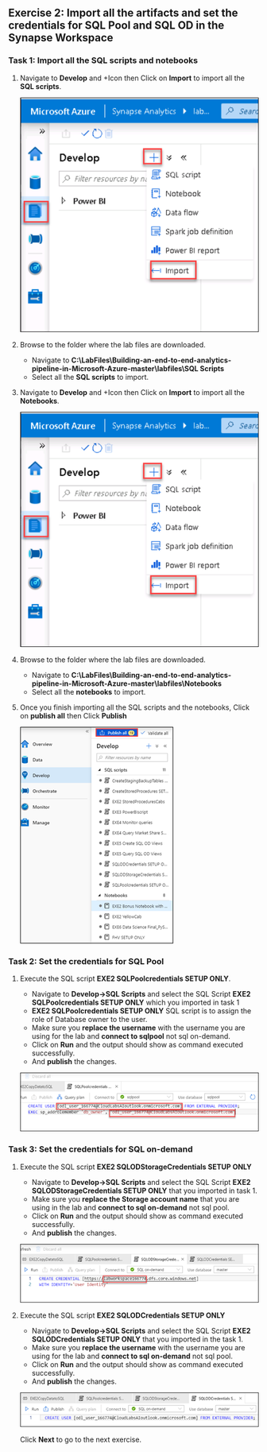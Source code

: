 ## Exercise 2: Import all the artifacts and set the credentials for SQL Pool and SQL OD in the Synapse Workspace

### Task 1: Import all the SQL scripts and notebooks

1. Navigate to **Develop** and +Icon then Click on **Import** to import all the **SQL scripts**.

   ![sql scripts ](images/011.png)
   
2. Browse to the folder where the lab files are downloaded.

   - Navigate to **C:\LabFiles\Building-an-end-to-end-analytics-pipeline-in-Microsoft-Azure-master\labfiles\SQL Scripts**
   - Select all the **SQL scripts** to import.

3. Navigate to **Develop** and +Icon then Click on **Import** to import all the **Notebooks**.

   ![notebooks ](images/011.png)
   
4. Browse to the folder where the lab files are downloaded.
   
   - Navigate to **C:\LabFiles\Building-an-end-to-end-analytics-pipeline-in-Microsoft-Azure-master\labfiles\Notebooks**
   - Select all the **notebooks** to import.
   
5. Once you finish importing all the SQL scripts and the notebooks, Click on **publish all** then Click **Publish**
   
   ![notebooks and scripts ](images/13.png)
   
### Task 2: Set the credentials for SQL Pool

1. Execute the SQL script **EXE2 SQLPoolcredentials SETUP ONLY**.
     
    - Navigate to **Develop->SQL Scripts** and select the SQL Script **EXE2 SQLPoolcredentials SETUP ONLY** which you imported in task 1
    - **EXE2 SQLPoolcredentials SETUP ONLY** SQL script is to assign the role of Database owner to the user.
    - Make sure you **replace the username** with the username you are using for the lab and **connect to sqlpool** not sql on-demand.
    - Click on **Run** and the output should show as command executed successfully.
    - And **publish** the changes.
    
    ![sql pool cred ](images/14.png)
    
    
### Task 3: Set the credentials for SQL on-demand
   
1. Execute the SQL script **EXE2 SQLODStorageCredentials SETUP ONLY**
    
    - Navigate to **Develop->SQL Scripts** and select the SQL Script **EXE2 SQLODStorageCredentials SETUP ONLY** that you imported in task 1.
    - Make sure you **replace the Storage account name** that you are using in the lab and **connect to sql on-demand** not sql pool.
    - Click on **Run** and the output should show as command executed successfully.
    - And **publish** the changes.
    
    ![sql on-demand cred ](images/15.png)
  

2. Execute the SQL script **EXE2 SQLODCredentials SETUP ONLY**   

    - Navigate to **Develop->SQL Scripts** and select the SQL Script **EXE2 SQLODCredentials SETUP ONLY** that you imported in the task 1.
    - Make sure you **replace the username** with the username you are using for the lab and **connect to sql on-demand** not sql pool.
    - Click on **Run** and the output should show as command executed successfully.
    - And **publish** the changes.
 
    ![sql od cred ](images/16.png)
    
    Click **Next** to go to the next exercise.

